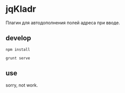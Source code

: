 jqKladr
=======

Плагин для автодополнения полей адреса при вводе.

## develop

```
npm install

grunt serve
```

## use
sorry, not work.
